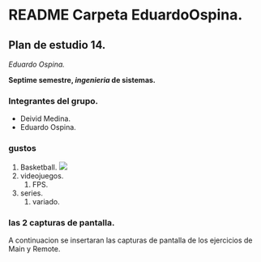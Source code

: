 # README Carpeta EduardoOspina.

## Plan de estudio 14.

*Eduardo Ospina.*

**Septime semestre, *ingenieria* de sistemas.**

### Integrantes del grupo.

* Deivid Medina.
* Eduardo Ospina.

### gustos 

1. Basketball.
![](https://play-lh.googleusercontent.com/EjJV6kCXgX9EIhKEtpYhQF8-BUb5En8sDKpOPiWSQJUxv9_RAfl4tMxyIMkQYgeqC6I=s180)
1. videojuegos.
	1. FPS.
1. series.
	1. variado.


### las 2 capturas de pantalla.

A continuacion se insertaran las capturas de pantalla de los
ejercicios de Main y Remote.